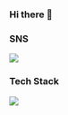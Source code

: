 ### Hi there 👋

<!--
**Leehyewon96/Leehyewon96** is a ✨ _special_ ✨ repository because its `README.md` (this file) appears on your GitHub profile.

Here are some ideas to get you started:

- 🔭 I’m currently working on ...
- 🌱 I’m currently learning ...
- 👯 I’m looking to collaborate on ...
- 🤔 I’m looking for help with ...
- 💬 Ask me about ...
- 📫 How to reach me: ...
- 😄 Pronouns: ...
- ⚡ Fun fact: ...
-->

### SNS
<a href="https://www.instagram.com/hyeoniworld" target="_blank"><img src="https://img.shields.io/badge/Instagram-E4405F?style=flat-square&logo=instagram&logoColor=white"/></a>


### Tech Stack
<img src="https://img.shields.io/badge/C-A8B9CC?style=for-the-badge&logo=c&logoColor=black">

